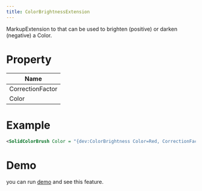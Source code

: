 ```yaml
---
title: ColorBrightnessExtension
---
```


MarkupExtension to that can be used to brighten (positive) or darken (negative) a Color.

# Property

|Name|
|-|
|CorrectionFactor|
|Color|

# Example

```xml
<SolidColorBrush Color = "{dev:ColorBrightness Color=Red, CorrectionFactor=-0.3}" />
```

# Demo
you can run [demo](https://github.com/Ghost1372/DevWinUI) and see this feature.